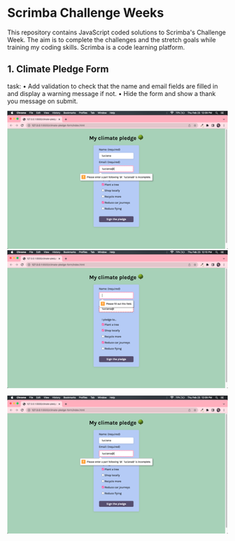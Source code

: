 # Scrimba Challenge Weeks

This repository contains JavaScript coded solutions to Scrimba's Challenge Week. The aim is to complete the challenges and the stretch goals while training my coding skills. Scrimba is a code learning platform.

## 1. Climate Pledge Form
task: 
• Add validation to check that the name and email fields are filled in and display a warning message if not.
• Hide the form and show a thank you message on submit. 

<picture>
  <img alt="Shows a form with the email field highlighted due to an invalid email format being entered" src="imgs/1.png">
  <img alt="Shows a form with the name field highlighted due to a name not being entered" src="imgs/2.png">
</picture>

![This is an image](imgs/1.png)

